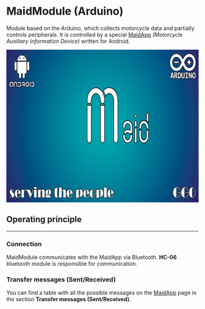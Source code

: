 # MaidModule (Arduino)
Module based on the Arduino, which collects motorcycle data and partially controls peripherals. It is controlled by a special [MaidApp](https://github.com/Ggorets0dev/maid-android-application) *(Motorcycle Auxiliary Information Device)* written for Android.

<p align='center'>
       <img height=400 src="materials/Maid_Logo.png"/>
</p>


## Operating principle
---
### **Connection**
MaidModule communicates with the MaidApp via Bluetooth. **HC-06** bluetooth module is responsible for communication.


### **Transfer messages (Sent/Received)**

You can find a table with all the possible messages on the [MaidApp](https://github.com/Ggorets0dev/maid-android-application/blob/master/README.md) page in the section **Transfer messages (Sent/Received)**.